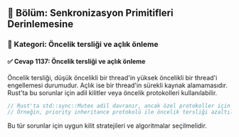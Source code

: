 ## 📘 Bölüm: Senkronizasyon Primitifleri Derinlemesine
### 🔹 Kategori: Öncelik tersliği ve açlık önleme
#### ✅ Cevap 1137: Öncelik tersliği ve açlık önleme

Öncelik tersliği, düşük öncelikli bir thread'in yüksek öncelikli bir thread'i engellemesi durumudur. Açlık ise bir thread'in sürekli kaynak alamamasıdır. Rust'ta bu sorunlar için adil kilitler veya öncelik protokolleri kullanılabilir.

```rust
// Rust'ta std::sync::Mutex adil davranır, ancak özel protokoller için ek algoritmalar gerekir.
// Örneğin, priority inheritance protokolü ile öncelik tersliği azaltılabilir.
```
Bu tür sorunlar için uygun kilit stratejileri ve algoritmalar seçilmelidir.
